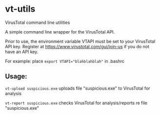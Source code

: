 # vt-utils
VirusTotal command line utilities

A simple command line wrapper for the VirusTotal API.

Prior to use, the environment variable VTAPI must be set to your VirusTotal API key. Register at https://www.virustotal.com/gui/join-us if you do not have an API key. 

For example: place `export VTAPI="blahblahblah"` in .bashrc

## Usage:

`vt-upload suspicious.exe`
  uploads file "suspicious.exe" to VirusTotal for analysis
  
`vt-report suspicious.exe`
  checks VirusTotal for analysis/reports re file "suspicious.exe"
